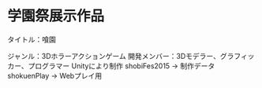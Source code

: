 # 学園祭展示作品
  タイトル：喰園
  
  ジャンル：3Dホラーアクションゲーム
  開発メンバー：3Dモデラー、グラフィッカー、プログラマー
  Unityにより制作
  shobiFes2015 → 制作データ
  shokuenPlay → Webプレイ用
